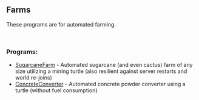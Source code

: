 ## Farms
These programs are for automated farming.  

<br>

### Programs:
- [SugarcaneFarm](./SugarcaneFarm/) - Automated sugarcane (and even cactus) farm of any size utilizing a mining turtle (also resilient against server restarts and world re-joins)
- [ConcreteConverter](./ConcreteConverter/) - Automated concrete powder converter using a turtle (without fuel consumption)

<br>
